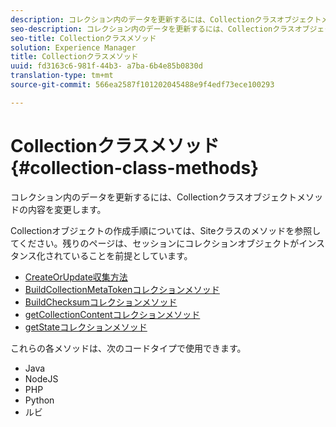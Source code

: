 ```yaml
---
description: コレクション内のデータを更新するには、Collectionクラスオブジェクトメソッドの内容を変更します。
seo-description: コレクション内のデータを更新するには、Collectionクラスオブジェクトメソッドの内容を変更します。
seo-title: Collectionクラスメソッド
solution: Experience Manager
title: Collectionクラスメソッド
uuid: fd3163c6-981f-44b3- a7ba-6b4e85b0830d
translation-type: tm+mt
source-git-commit: 566ea2587f101202045488e9f4edf73ece100293

---
```



# Collectionクラスメソッド{#collection-class-methods}

コレクション内のデータを更新するには、Collectionクラスオブジェクトメソッドの内容を変更します。

Collectionオブジェクトの作成手順については、Siteクラスのメソッドを参照してください。残りのページは、セッションにコレクションオブジェクトがインスタンス化されていることを前提としています。

* [CreateOrUpdate収集方法](#r_createorupdate_collection_method)
* [BuildCollectionMetaTokenコレクションメソッド](#r_buildcollectionmetatoken_collection_method)
* [BuildChecksumコレクションメソッド](#r_buildchecksum_collection_method)
* [getCollectionContentコレクションメソッド](#t_getcollectioncontent_collection_method)
* [getStateコレクションメソッド](#r_geturn_collection_method)

これらの各メソッドは、次のコードタイプで使用できます。

* Java
* NodeJS
* PHP
* Python
* ルビ

